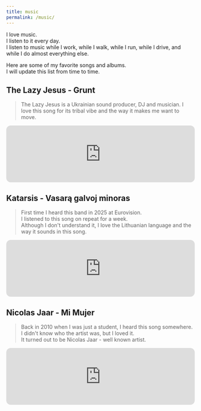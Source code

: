 ```yaml
---
title: music
permalink: /music/
---
```


I love music.  
I listen to it every day.  
I listen to music while I work, while I walk, while I run, while I drive, and while I do almost everything else.  

Here are some of my favorite songs and albums.  
I will update this list from time to time.

## The Lazy Jesus - Grunt

> The Lazy Jesus is a Ukrainian sound producer, DJ and musician. 
I love this song for its tribal vibe and the way it makes me want to move.

<iframe style="border-radius:12px" src="https://open.spotify.com/embed/track/0CneJMtCtYrGFuDq1qHBpK?utm_source=generator" width="100%" height="152" frameBorder="0" allowfullscreen="" allow="autoplay; clipboard-write; encrypted-media; fullscreen; picture-in-picture" loading="lazy"></iframe>

## Katarsis - Vasarą galvoj minoras

> First time I heard this band in 2025 at Eurovision.  
I listened to this song on repeat for a week.  
Although I don't understand it, I love the Lithuanian language and the way it sounds in this song.

<iframe style="border-radius:12px" src="https://open.spotify.com/embed/track/1wGPGvj0moDoKMMVwFWFLj?utm_source=generator" width="100%" height="152" frameBorder="0" allowfullscreen="" allow="autoplay; clipboard-write; encrypted-media; fullscreen; picture-in-picture" loading="lazy"></iframe>


## Nicolas Jaar - Mi Mujer

> Back in 2010 when I was just a student, I heard this song somewhere.  
I didn't know who the artist was, but I loved it.  
It turned out to be Nicolas Jaar - well known artist.

<iframe style="border-radius:12px" src="https://open.spotify.com/embed/track/4QHKR48C18rwlpSYW6rH7p?utm_source=generator" width="100%" height="152" frameBorder="0" allowfullscreen="" allow="autoplay; clipboard-write; encrypted-media; fullscreen; picture-in-picture" loading="lazy"></iframe>